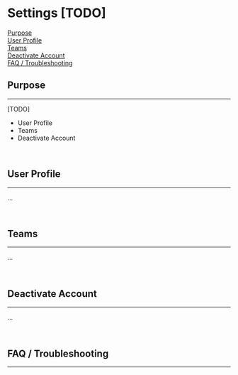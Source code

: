 # Settings [TODO]

[Purpose](#purpose)  
[User Profile](#user-profile)   
[Teams](#teams)  
[Deactivate Account](#deactivate-account)  
[FAQ / Troubleshooting](#faq--troubleshooting)  

## Purpose
---
[TODO]

* User Profile
* Teams
* Deactivate Account

<br>

## User Profile
---
...

<br>

## Teams
---
...

<br>

## Deactivate Account
---
...

<br>


## FAQ / Troubleshooting
---
<br>



